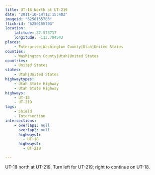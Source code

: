 ```yaml
---
title: UT-18 North at UT-219
date: "2011-10-14T12:15:48Z"
imageid: "6250155703"
flickrid: "6250155703"
location:
    latitude: 37.573717
    longitude: -113.704543
places:
    - Enterprise|Washington County|Utah|United States
counties:
    - Washington County|Utah|United States
countries:
    - United States
states:
    - Utah|United States
highwaytypes:
    - Utah State Highway
    - Utah State Highway
highways:
    - UT-18
    - UT-219
tags:
    - Shield
    - Intersection
intersections:
    - overlap1: null
      overlap2: null
      highways1:
        - UT-18
      highways2:
        - UT-219

---
```

UT-18 north at UT-219.  Turn left for UT-219; right to continue on UT-18.